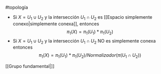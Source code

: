 #topología 

- Si $X = U_1 \cup U_2$ y la intersección $U_1 \cap U_2$ es [[Espacio simplemente conexo|simplemente conexa]], entonces $$\pi_1(X) = \pi_1(U_1) \ast \pi_1(U_2)$$
- Si $X = U_1 \cup U_2$ y la intersección $U_1 \cap U_2$ NO es simplemente conexa entonces $$\pi_1(X) = \pi_1(U_1) \ast \pi_1(U_2) / Normalizador(\pi(U_1 \cap U_2))$$

[[Grupo fundamental|]]